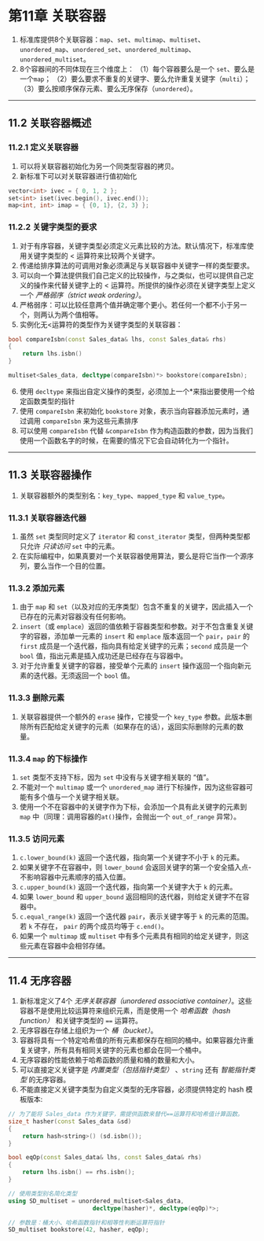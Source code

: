 # 第11章 关联容器

1. 标准库提供8个关联容器：`map`、`set`、`multimap`、`multiset`、`unordered_map`、`unordered_set`、`unordered_multimap`、`unordered_multiset`。
2. 8个容器间的不同体现在三个维度上：
（1）每个容器要么是一个 `set`、要么是一个`map`；
（2）要么要求不重复的关键字、要么允许重复关键字（`multi`）；
（3）要么按顺序保存元素、要么无序保存（`unordered`）。

----

## 11.2 关联容器概述

### 11.2.1 定义关联容器

1. 可以将关联容器初始化为另一个同类型容器的拷贝。
2. 新标准下可以对关联容器进行值初始化

```c++
vector<int> ivec = { 0, 1, 2 };
set<int> iset(ivec.begin(), ivec.end());
map<int, int> imap = { {0, 1}, {2, 3} };
```

### 11.2.2 关键字类型的要求

1. 对于有序容器，关键字类型必须定义元素比较的方法。默认情况下，标准库使用关键字类型的 < 运算符来比较两个关键字。
2. 传递给排序算法的可调用对象必须满足与关联容器中关键字一样的类型要求。
3. 可以向一个算法提供我们自己定义的比较操作，与之类似，也可以提供自己定义的操作来代替关键字上的 < 运算符。所提供的操作必须在关键字类型上定义一个 *严格弱序（strict weak ordering）*。
4. 严格弱序：可以比较任意两个值并确定哪个更小。若任何一个都不小于另一个，则两认为两个值相等。
5. 实例化无<运算符的类型作为关键字类型的关联容器：

```c++
bool compareIsbn(const Sales_data& lhs, const Sales_data& rhs)
{
    return lhs.isbn()
}

multiset<Sales_data, decltype(compareIsbn)*> bookstore(compareIsbn);
```

6. 使用 `decltype` 来指出自定义操作的类型，必须加上一个*来指出要使用一个给定函数类型的指针
7. 使用 `compareIsbn` 来初始化 `bookstore` 对象，表示当向容器添加元素时，通过调用 `compareIsbn` 来为这些元素排序
8. 可以使用 `compareIsbn` 代替 `&compareIsbn` 作为构造函数的参数，因为当我们使用一个函数名字的时候，在需要的情况下它会自动转化为一个指针。

----

## 11.3 关联容器操作

1. 关联容器额外的类型别名：`key_type`、`mapped_type` 和 `value_type`。

### 11.3.1 关联容器迭代器

1. 虽然 `set` 类型同时定义了 `iterator` 和 `const_iterator` 类型，但两种类型都只允许 *只读访问* `set` 中的元素。
2. 在实际编程中，如果真要对一个关联容器使用算法，要么是将它当作一个源序列，要么当作一个目的位置。

### 11.3.2 添加元素

1. 由于 `map` 和 `set`（以及对应的无序类型）包含不重复的关键字，因此插入一个已存在的元素对容器没有任何影响。
2. `insert`（或 `emplace`）返回的值依赖于容器类型和参数。对于不包含重复关键字的容器，添加单一元素的 `insert` 和 `emplace` 版本返回一个 `pair`，`pair` 的 `first` 成员是一个迭代器，指向具有给定关键字的元素；`second` 成员是一个 `bool` 值，指出元素是插入成功还是已经存在与容器中。
3. 对于允许重复关键字的容器，接受单个元素的 `insert` 操作返回一个指向新元素的迭代器。无须返回一个 `bool` 值。

### 11.3.3 删除元素

1. 关联容器提供一个额外的 `erase` 操作，它接受一个 `key_type` 参数。此版本删除所有匹配给定关键字的元素（如果存在的话），返回实际删除的元素的数量。

### 11.3.4 `map` 的下标操作

1. `set` 类型不支持下标，因为 `set` 中没有与关键字相关联的 “值”。
2. 不能对一个 `multimap` 或一个 `unordered_map` 进行下标操作，因为这些容器可能有多个值与一个关键字相关联。
3. 使用一个不在容器中的关键字作为下标，会添加一个具有此关键字的元素到 `map` 中（同理：调用容器的`at()`操作，会抛出一个 `out_of_range` 异常）。

### 11.3.5 访问元素

1. `c.lower_bound(k)` 返回一个迭代器，指向第一个关键字不小于 `k` 的元素。
2. 如果关键字不在容器中，则 `lower_bound` 会返回关键字的第一个安全插入点-不影响容器中元素顺序的插入位置。
3. `c.upper_bound(k)` 返回一个迭代器，指向第一个关键字大于 `k` 的元素。
4. 如果 `lower_bound` 和 `upper_bound` 返回相同的迭代器，则给定关键字不在容器中。
5. `c.equal_range(k)` 返回一个迭代器 `pair`，表示关键字等于 `k` 的元素的范围。若 `k` 不存在， `pair` 的两个成员均等于 `c.end()`。
6. 如果一个 `multimap` 或 `multiset` 中有多个元素具有相同的给定关键字，则这些元素在容器中会相邻存储。

----

## 11.4 无序容器

1. 新标准定义了4个 *无序关联容器（unordered associative container）*。这些容器不是使用比较运算符来组织元素，而是使用一个 *哈希函数（hash function）* 和关键字类型的 `==` 运算符。
2. 无序容器在存储上组织为一个 *桶（bucket）*。
3. 容器将具有一个特定哈希值的所有元素都保存在相同的桶中。如果容器允许重复关键字，所有具有相同关键字的元素也都会在同一个桶中。
4. 无序容器的性能依赖于哈希函数的质量和桶的数量和大小。
5. 可以直接定义关键字是 *内置类型（包括指针类型）* 、`string` 还有 *智能指针类型* 的无序容器。
6. 不能直接定义关键字类型为自定义类型的无序容器，必须提供特定的 hash 模板版本:

```c++
// 为了能将 Sales_data 作为关键字，需提供函数来替代==运算符和哈希值计算函数。
size_t hasher(const Sales_data &sd)
{
    return hash<string>() (sd.isbn());
}

bool eqOp(const Sales_data& lhs, const Sales_data& rhs)
{
    return lhs.isbn() == rhs.isbn();
}

// 使用类型别名简化类型
using SD_multiset = unordered_multiset<Sales_data,
                        decltype(hasher)*, decltype(eqOp)*>;

// 参数是：桶大小、哈希函数指针和相等性判断运算符指针
SD_multiset bookstore(42, hasher, eqOp);
```

